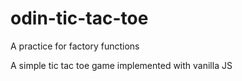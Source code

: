 # odin-tic-tac-toe

A practice for factory functions

A simple tic tac toe game implemented with vanilla JS

